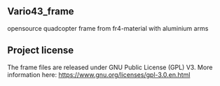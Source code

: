 ## Vario43_frame
opensource quadcopter frame from fr4-material with aluminium arms

## Project license
The frame files are released under GNU Public License (GPL) V3. More information here: https://www.gnu.org/licenses/gpl-3.0.en.html 
